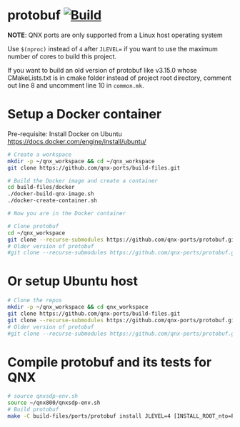 # protobuf [![Build](https://github.com/qnx-ports/build-files/actions/workflows/protobuf.yml/badge.svg)](https://github.com/qnx-ports/build-files/actions/workflows/protobuf.yml)

**NOTE**: QNX ports are only supported from a Linux host operating system

Use `$(nproc)` instead of `4` after `JLEVEL=` if you want to use the maximum number of cores to build this project.

If you want to build an old version of protobuf like v3.15.0 whose CMakeLists.txt is in cmake folder instead of project root directory, comment out line 8 and uncomment line 10 in `common.mk`.

# Setup a Docker container

Pre-requisite: Install Docker on Ubuntu https://docs.docker.com/engine/install/ubuntu/
```bash
# Create a workspace
mkdir -p ~/qnx_workspace && cd ~/qnx_workspace
git clone https://github.com/qnx-ports/build-files.git

# Build the Docker image and create a container
cd build-files/docker
./docker-build-qnx-image.sh
./docker-create-container.sh

# Now you are in the Docker container

# Clone protobuf
cd ~/qnx_workspace
git clone --recurse-submodules https://github.com/qnx-ports/protobuf.git
# Older version of protobuf
#git clone --recurse-submodules https://github.com/qnx-ports/protobuf.git -b qnx-v3.15.0
```

# Or setup Ubuntu host
```bash
# Clone the repos
mkdir -p ~/qnx_workspace && cd qnx_workspace
git clone https://github.com/qnx-ports/build-files.git
git clone --recurse-submodules https://github.com/qnx-ports/protobuf.git
# Older version of protobuf
#git clone --recurse-submodules https://github.com/qnx-ports/protobuf.git -b qnx-v3.15.0
```

# Compile protobuf and its tests for QNX
```bash
# source qnxsdp-env.sh
source ~/qnx800/qnxsdp-env.sh
# Build protobuf
make -C build-files/ports/protobuf install JLEVEL=4 [INSTALL_ROOT_nto=PATH_TO_YOUR_STAGING_AREA USE_INSTALL_ROOT=true]
```
